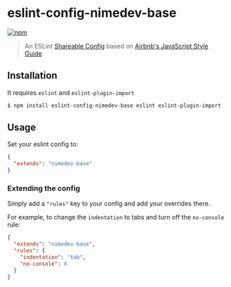 # eslint-config-nimedev-base
[![npm][npm-image]][npm-url]

[npm-image]: https://img.shields.io/npm/v/eslint-config-nimedev-base.svg
[npm-url]: https://npmjs.org/package/eslint-config-nimedev-base

> An ESLint [Shareable Config](http://eslint.org/docs/developer-guide/shareable-configs) based on [Airbnb's JavaScript Style Guide](https://github.com/nimedev/javascript).

## Installation

It requires `eslint` and `eslint-plugin-import`

```sh
$ npm install eslint-config-nimedev-base eslint eslint-plugin-import
```

## Usage

Set your eslint config to:

```json
{
  "extends": "nimedev-base"
}
```

### Extending the config

Simply add a `"rules"` key to your config and add your overrides there.

For example, to change the `indentation` to tabs and turn off the `no-console` rule:


```json
{
  "extends": "nimedev-base",
  "rules": {
    "indentation": "tab",
    "no-console": 0
  }
}
```